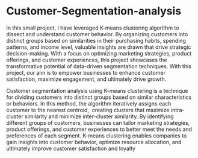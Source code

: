 # Customer-Segmentation-analysis

In this small project, I have leveraged K-means clustering algorithm to dissect and understand customer behavior. By organizing customers into distinct groups based on similarities in their purchasing habits, spending patterns, and income level, valuable insights are drawn that drive strategic decision-making. With a focus on optimizing marketing strategies, product offerings, and customer experiences, this project showcases the transformative potential of data-driven segmentation techniques. With this project, our aim is to empower businesses to enhance customer satisfaction, maximize engagement, and ultimately drive growth.

Customer segmentation analysis using K-means clustering is a technique for dividing customers into distinct groups based on similar characteristics or behaviors. In this method, the algorithm iteratively assigns each customer to the nearest centroid,  creating clusters that maximize intra-cluster similarity and minimize inter-cluster similarity. By identifying different groups of customers, businesses can tailor marketing strategies, product offerings, and customer experiences to better meet the needs and preferences of each segment. K-means clustering enables companies to gain insights into customer behavior, optimize resource allocation, and ultimately improve customer satisfaction and loyalty
